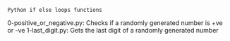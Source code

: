 	Python if else loops functions
0-positive_or_negative.py: Checks if a randomly generated number is +ve or -ve
1-last_digit.py: Gets the last digit of a randomly generated number

